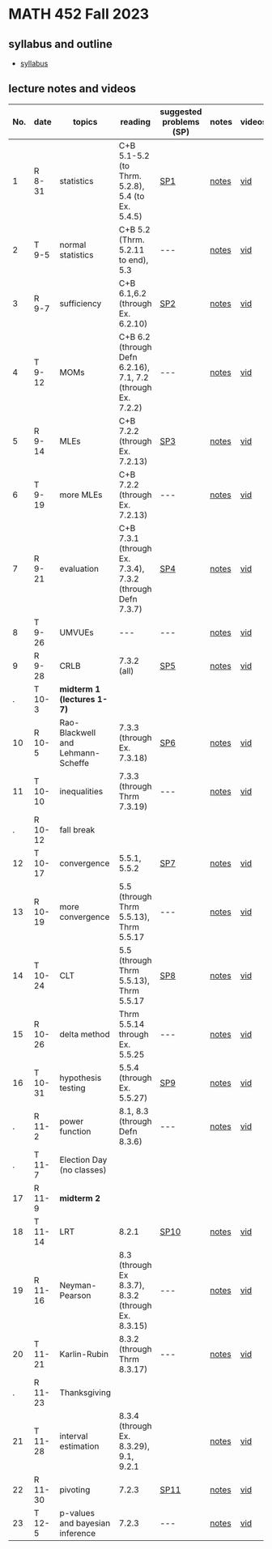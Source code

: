 # MATH 452 Fall 2023

## syllabus and outline

- [syllabus](docs/syllabus.md)

## lecture notes and videos

No. | date | topics | reading | suggested problems (SP) | notes | videos | quiz problem (QP) | 
--- | --- | --- | --- | --- | --- | --- | --- | 
1|R 8-31 | statistics |  C+B 5.1-5.2 (to Thrm. 5.2.8), 5.4 (to Ex. 5.4.5) | [SP1](sp/sp1.pdf) | [notes](lns/lec1.pdf)| [vid](https://youtu.be/HOvf7KMHlX8)| [QP 1](qp/qp1.pdf) due Sept 7 | 
2|T 9-5 | normal statistics |  C+B 5.2 (Thrm. 5.2.11 to end), 5.3 | --- | [notes](lns/lec2.pdf)| [vid](https://youtu.be/LuSjNvAnwi4?feature=shared)|  | 
3|R 9-7 | sufficiency | C+B 6.1,6.2 (through Ex. 6.2.10) | [SP2](sp/sp2.pdf)| [notes](lns/lec3.pdf)| [vid](https://youtu.be/xLvJhUdabEE)| [QP 2](qp/qp2.pdf) due Sept 14 | 
4|T 9-12 | MOMs | C+B 6.2 (through Defn 6.2.16), 7.1, 7.2 (through Ex. 7.2.2) | --- | [notes](lns/lec4.pdf)| [vid](https://youtu.be/xLCuGIyuJTM) | --- | 
5|R 9-14 | MLEs | C+B 7.2.2 (through Ex. 7.2.13) | [SP3](sp/sp3.pdf) | [notes](lns/lec5.pdf)| [vid]()| [QP 3](qp/qp3.pdf) due Sept 21 | 
6|T 9-19 | more MLEs | C+B 7.2.2 (through Ex. 7.2.13) | --- | [notes](lns/lec6.pdf) | [vid]() | --- |
7|R 9-21 | evaluation | C+B 7.3.1 (through Ex. 7.3.4), 7.3.2 (through Defn 7.3.7)  | [SP4](sp/sp4.pdf) | [notes](lns/lec7.pdf)| [vid]()| [QP 4](qp/qp4.pdf) due Sept 28 | 
8|T 9-26 | UMVUEs |  --- | --- | [notes](lns/lec8.pdf)| [vid]()| --- |
9|R 9-28 | CRLB | 7.3.2 (all) | [SP5](sp/sp5.pdf)| [notes](lns/lec9.pdf)| [vid]()| [QP 5](qp/qp5.pdf) due Oct 5 | 
. |T 10-3 | **midterm 1 (lectures 1-7)**  |
10|R 10-5 | Rao-Blackwell and Lehmann-Scheffe | 7.3.3 (through Ex. 7.3.18) | [SP6](sp/sp6.pdf) | [notes](lns/lec10.pdf)| [vid]()| [QP 6](qp/qp6.pdf) due Oct 17 | 
11|T 10-10 | inequalities | 7.3.3 (through Thrm 7.3.19) | --- | [notes](lns/lec11.pdf)| [vid]()| --- | 
. |R 10-12 | fall break | 
12 | T 10-17 | convergence | 5.5.1, 5.5.2 | [SP7](sp/sp7.pdf) | [notes](lns/lec12.pdf)| [vid]()| [QP7](qp/qp7.pdf) due Oct 24 | 
13| R 10-19 | more convergence |  5.5 (through Thrm 5.5.13), Thrm 5.5.17 | --- | [notes](lns/lec13.pdf)| [vid]() | --- | 
14|T 10-24 | CLT | 5.5 (through Thrm 5.5.13), Thrm 5.5.17 | [SP8](sp/sp8.pdf) | [notes](lns/lec14.pdf)| [vid]() | [QP8](qp/qp8.pdf) due Oct 31 | 
15|R 10-26 | delta method | Thrm 5.5.14 through Ex. 5.5.25  | --- | [notes](lns/lec15.pdf)| [vid]()| ---  | 
16|T 10-31 | hypothesis testing | 5.5.4 (through Ex. 5.5.27) | [SP9](sp/sp9.pdf) | [notes](lns/lec16.pdf) | [vid]()| [QP9](qp/qp9.pdf) due Nov 7 | 
. |R 11-2 | power function |  8.1, 8.3 (through Defn 8.3.6)  | --- | [notes](lns/lec17.pdf)| [vid]()|  | 
. | T 11-7 | Election Day (no classes) | | | | | [QP10](qp/qp10.pdf) due Nov 16
17|R 11-9 | **midterm 2** | | | | | |
18|T 11-14 | LRT |  8.2.1 | [SP10](sp/sp10.pdf) | [notes](lns/lec18.pdf)| [vid]()|  | 
19|R 11-16 | Neyman-Pearson |  8.3 (through Ex 8.3.7), 8.3.2 (through Ex. 8.3.15)  | --- | [notes](lns/lec19.pdf)| [vid]() | [QP11](qp/qp11.pdf) due Nov 28 | 
20|T 11-21 | Karlin-Rubin | 8.3.2 (through Thrm 8.3.17)  | --- | [notes](lns/lec20.pdf)| [vid]() | ---  | 
. | R 11-23 | Thanksgiving | 
21|T 11-28 | interval estimation |  8.3.4 (through Ex. 8.3.29), 9.1, 9.2.1 |  | [notes](lns/lec21.pdf)| [vid]() |  | 
22|R 11-30 | pivoting | 7.2.3 | [SP11](sp/sp11.pdf) |[notes](lns/lec22.pdf)| [vid]() | [QP12](qp/qp12.pdf) Due Dec 7 | 
23|T 12-5 | p-values and bayesian inference  |  7.2.3 | --- | [notes](lns/lec23.pdf)| [vid]() | --- | 


